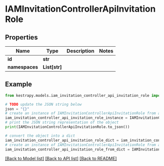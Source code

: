 # IAMInvitationControllerApiInvitationRole


## Properties

Name | Type | Description | Notes
------------ | ------------- | ------------- | -------------
**id** | **str** |  | 
**namespaces** | **List[str]** |  | 

## Example

```python
from kestrapy.models.iam_invitation_controller_api_invitation_role import IAMInvitationControllerApiInvitationRole

# TODO update the JSON string below
json = "{}"
# create an instance of IAMInvitationControllerApiInvitationRole from a JSON string
iam_invitation_controller_api_invitation_role_instance = IAMInvitationControllerApiInvitationRole.from_json(json)
# print the JSON string representation of the object
print(IAMInvitationControllerApiInvitationRole.to_json())

# convert the object into a dict
iam_invitation_controller_api_invitation_role_dict = iam_invitation_controller_api_invitation_role_instance.to_dict()
# create an instance of IAMInvitationControllerApiInvitationRole from a dict
iam_invitation_controller_api_invitation_role_from_dict = IAMInvitationControllerApiInvitationRole.from_dict(iam_invitation_controller_api_invitation_role_dict)
```
[[Back to Model list]](../README.md#documentation-for-models) [[Back to API list]](../README.md#documentation-for-api-endpoints) [[Back to README]](../README.md)



